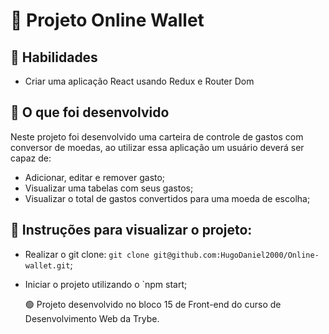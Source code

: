 # :dart: Projeto Online Wallet

## :pushpin: Habilidades

- Criar uma aplicação React usando Redux e Router Dom
  
## :pushpin: O que foi desenvolvido

Neste projeto foi desenvolvido uma carteira de controle de gastos com conversor de moedas, ao utilizar essa aplicação um usuário deverá ser capaz de:

- Adicionar, editar e remover gasto;
- Visualizar uma tabelas com seus gastos;
- Visualizar o total de gastos convertidos para uma moeda de escolha; 


## :pushpin: Instruções para visualizar o projeto:

- Realizar o git clone: `git clone git@github.com:HugoDaniel2000/Online-wallet.git`;

- Iniciar o projeto utilizando o `npm start;

	:green_circle: Projeto desenvolvido no bloco 15 de Front-end do curso de Desenvolvimento Web da Trybe.
